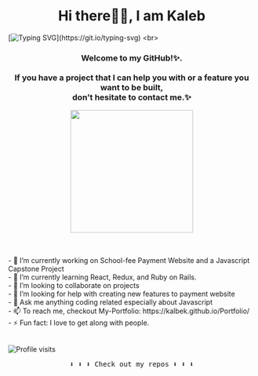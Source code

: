 <h1 align='center' style = 'margin-top:50px'>Hi there👋🏾, I am Kaleb</h1>

[![Typing SVG](https://readme-typing-svg.demolab.com?font=Fira+Code&size=40&pause=1000&center=true&vCenter=true&width=1000&height=52&lines=I+am+a+Software+Developer;Full+of+brilliant+ideas✨.;)](https://git.io/typing-svg)
<br>

<h3 align='center'> Welcome to my GitHub!✨.<br><br>If you have a project that I can help you with or a feature you want to be built,<br> don't hesitate to contact me.✨ </h3>
 

<p align="center">
  <img width="250" src="https://media.giphy.com/media/jIgXf4hgbHCeKiXpvt/giphy.gif">
   <!--img width="250" src="https://media.giphy.com/media/h6sAj4AxXB2DkewTZU/giphy.gif"-->
</p>

<br>
<br>
<div>
- 🔭 I’m currently working on School-fee Payment Website and a Javascript Capstone Project<br>
- 🌱 I’m currently learning React, Redux, and Ruby on Rails. <br>
- 👯 I’m looking to collaborate on projects<br>
- 🤔 I’m looking for help with creating new features to payment website<br>
- 💬 Ask me anything coding related especially about Javascript<br>
- 📫 To reach me, checkout My-Portfolio: https://kalbek.github.io/Portfolio/<br>
- ⚡ Fun fact: I love to get along with people.
</div>
<br>
<p align="left"> <img src="https://komarev.com/ghpvc/?username=kalbek&label=Profile%20views&color=0e75b6&style=flat" alt="Profile visits" /> </p>

<p align="center"><samp>
⬇️ ⬇️ ⬇️ Check out my repos ⬇️ ⬇️ ⬇️  
  </samp>
</p>

 
